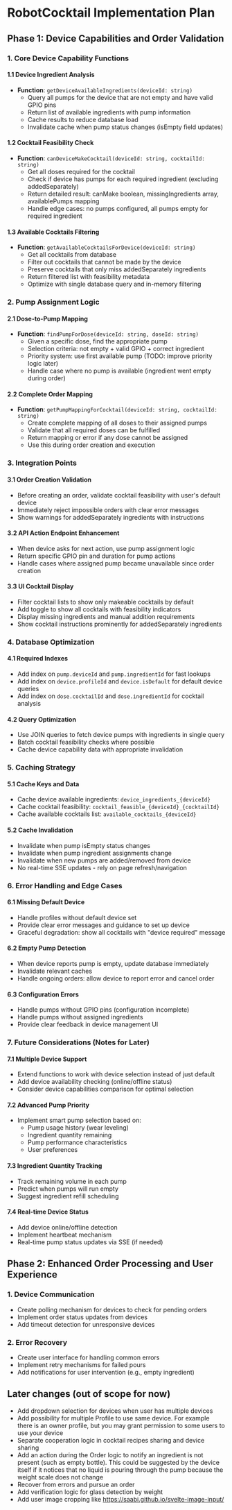 # RobotCocktail Implementation Plan

## Phase 1: Device Capabilities and Order Validation

### 1. Core Device Capability Functions

#### 1.1 Device Ingredient Analysis
- **Function**: `getDeviceAvailableIngredients(deviceId: string)`
  - Query all pumps for the device that are not empty and have valid GPIO pins
  - Return list of available ingredients with pump information
  - Cache results to reduce database load
  - Invalidate cache when pump status changes (isEmpty field updates)

#### 1.2 Cocktail Feasibility Check
- **Function**: `canDeviceMakeCocktail(deviceId: string, cocktailId: string)`
  - Get all doses required for the cocktail
  - Check if device has pumps for each required ingredient (excluding addedSeparately)
  - Return detailed result: canMake boolean, missingIngredients array, availablePumps mapping
  - Handle edge cases: no pumps configured, all pumps empty for required ingredient

#### 1.3 Available Cocktails Filtering
- **Function**: `getAvailableCocktailsForDevice(deviceId: string)`
  - Get all cocktails from database
  - Filter out cocktails that cannot be made by the device
  - Preserve cocktails that only miss addedSeparately ingredients
  - Return filtered list with feasibility metadata
  - Optimize with single database query and in-memory filtering

### 2. Pump Assignment Logic

#### 2.1 Dose-to-Pump Mapping
- **Function**: `findPumpForDose(deviceId: string, doseId: string)`
  - Given a specific dose, find the appropriate pump
  - Selection criteria: not empty + valid GPIO + correct ingredient
  - Priority system: use first available pump (TODO: improve priority logic later)
  - Handle case where no pump is available (ingredient went empty during order)

#### 2.2 Complete Order Mapping
- **Function**: `getPumpMappingForCocktail(deviceId: string, cocktailId: string)`
  - Create complete mapping of all doses to their assigned pumps
  - Validate that all required doses can be fulfilled
  - Return mapping or error if any dose cannot be assigned
  - Use this during order creation and execution

### 3. Integration Points

#### 3.1 Order Creation Validation
- Before creating an order, validate cocktail feasibility with user's default device
- Immediately reject impossible orders with clear error messages
- Show warnings for addedSeparately ingredients with instructions

#### 3.2 API Action Endpoint Enhancement
- When device asks for next action, use pump assignment logic
- Return specific GPIO pin and duration for pump actions
- Handle cases where assigned pump became unavailable since order creation

#### 3.3 UI Cocktail Display
- Filter cocktail lists to show only makeable cocktails by default
- Add toggle to show all cocktails with feasibility indicators
- Display missing ingredients and manual addition requirements
- Show cocktail instructions prominently for addedSeparately ingredients

### 4. Database Optimization

#### 4.1 Required Indexes
- Add index on `pump.deviceId` and `pump.ingredientId` for fast lookups
- Add index on `device.profileId` and `device.isDefault` for default device queries
- Add index on `dose.cocktailId` and `dose.ingredientId` for cocktail analysis

#### 4.2 Query Optimization
- Use JOIN queries to fetch device pumps with ingredients in single query
- Batch cocktail feasibility checks where possible
- Cache device capability data with appropriate invalidation

### 5. Caching Strategy

#### 5.1 Cache Keys and Data
- Cache device available ingredients: `device_ingredients_{deviceId}`
- Cache cocktail feasibility: `cocktail_feasible_{deviceId}_{cocktailId}`
- Cache available cocktails list: `available_cocktails_{deviceId}`

#### 5.2 Cache Invalidation
- Invalidate when pump isEmpty status changes
- Invalidate when pump ingredient assignments change
- Invalidate when new pumps are added/removed from device
- No real-time SSE updates - rely on page refresh/navigation

### 6. Error Handling and Edge Cases

#### 6.1 Missing Default Device
- Handle profiles without default device set
- Provide clear error messages and guidance to set up device
- Graceful degradation: show all cocktails with "device required" message

#### 6.2 Empty Pump Detection
- When device reports pump is empty, update database immediately
- Invalidate relevant caches
- Handle ongoing orders: allow device to report error and cancel order

#### 6.3 Configuration Errors
- Handle pumps without GPIO pins (configuration incomplete)
- Handle pumps without assigned ingredients
- Provide clear feedback in device management UI

### 7. Future Considerations (Notes for Later)

#### 7.1 Multiple Device Support
- Extend functions to work with device selection instead of just default
- Add device availability checking (online/offline status)
- Consider device capabilities comparison for optimal selection

#### 7.2 Advanced Pump Priority
- Implement smart pump selection based on:
  - Pump usage history (wear leveling)
  - Ingredient quantity remaining
  - Pump performance characteristics
  - User preferences

#### 7.3 Ingredient Quantity Tracking
- Track remaining volume in each pump
- Predict when pumps will run empty
- Suggest ingredient refill scheduling

#### 7.4 Real-time Device Status
- Add device online/offline detection
- Implement heartbeat mechanism
- Real-time pump status updates via SSE (if needed)

## Phase 2: Enhanced Order Processing and User Experience

### 1. Device Communication

- Create polling mechanism for devices to check for pending orders
- Implement order status updates from devices
- Add timeout detection for unresponsive devices

### 2. Error Recovery

- Create user interface for handling common errors
- Implement retry mechanisms for failed pours
- Add notifications for user intervention (e.g., empty ingredient)

## Later changes (out of scope for now)

- Add dropdown selection for devices when user has multiple devices
- Add possibility for multiple Profile to use same device. For example there is an owner profile, but you may grant permission to some users to use your device
- Separate cooperation logic in cocktail recipes sharing and device sharing
- Add an action during the Order logic to notify an ingredient is not present (such as empty bottle). This could be suggested by the device itself if it notices that no liquid is pouring through the pump because the weight scale does not change
- Recover from errors and pursue an order
- Add verification logic for glass detection by weight
- Add user image cropping like https://saabi.github.io/svelte-image-input/
